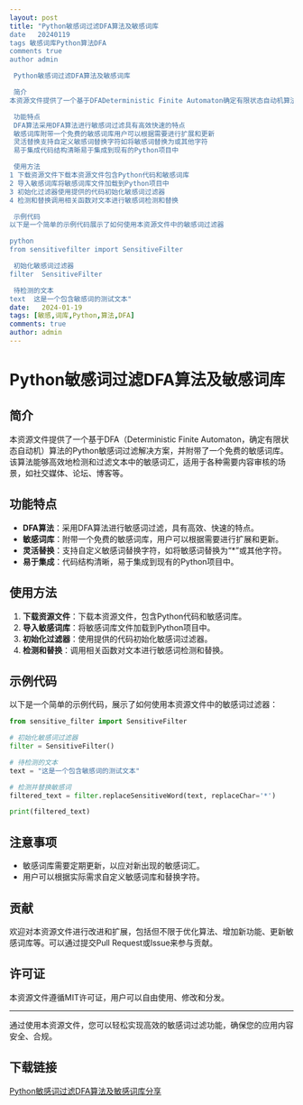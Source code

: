 ```yaml
---
layout: post
title: "Python敏感词过滤DFA算法及敏感词库
date   20240119
tags 敏感词库Python算法DFA
comments true
author admin

 Python敏感词过滤DFA算法及敏感词库

 简介
本资源文件提供了一个基于DFADeterministic Finite Automaton确定有限状态自动机算法的Python敏感词过滤解决方案并附带了一个免费的敏感词库该算法能够高效地检测和过滤文本中的敏感词汇适用于各种需要内容审核的场景如社交媒体论坛博客等

 功能特点
 DFA算法采用DFA算法进行敏感词过滤具有高效快速的特点
 敏感词库附带一个免费的敏感词库用户可以根据需要进行扩展和更新
 灵活替换支持自定义敏感词替换字符如将敏感词替换为或其他字符
 易于集成代码结构清晰易于集成到现有的Python项目中

 使用方法
1 下载资源文件下载本资源文件包含Python代码和敏感词库
2 导入敏感词库将敏感词库文件加载到Python项目中
3 初始化过滤器使用提供的代码初始化敏感词过滤器
4 检测和替换调用相关函数对文本进行敏感词检测和替换

 示例代码
以下是一个简单的示例代码展示了如何使用本资源文件中的敏感词过滤器

python
from sensitivefilter import SensitiveFilter

 初始化敏感词过滤器
filter  SensitiveFilter

 待检测的文本
text  这是一个包含敏感词的测试文本"
date:   2024-01-19
tags: [敏感,词库,Python,算法,DFA]
comments: true
author: admin
---
```

# Python敏感词过滤DFA算法及敏感词库

## 简介
本资源文件提供了一个基于DFA（Deterministic Finite Automaton，确定有限状态自动机）算法的Python敏感词过滤解决方案，并附带了一个免费的敏感词库。该算法能够高效地检测和过滤文本中的敏感词汇，适用于各种需要内容审核的场景，如社交媒体、论坛、博客等。

## 功能特点
- **DFA算法**：采用DFA算法进行敏感词过滤，具有高效、快速的特点。
- **敏感词库**：附带一个免费的敏感词库，用户可以根据需要进行扩展和更新。
- **灵活替换**：支持自定义敏感词替换字符，如将敏感词替换为“*”或其他字符。
- **易于集成**：代码结构清晰，易于集成到现有的Python项目中。

## 使用方法
1. **下载资源文件**：下载本资源文件，包含Python代码和敏感词库。
2. **导入敏感词库**：将敏感词库文件加载到Python项目中。
3. **初始化过滤器**：使用提供的代码初始化敏感词过滤器。
4. **检测和替换**：调用相关函数对文本进行敏感词检测和替换。

## 示例代码
以下是一个简单的示例代码，展示了如何使用本资源文件中的敏感词过滤器：

```python
from sensitive_filter import SensitiveFilter

# 初始化敏感词过滤器
filter = SensitiveFilter()

# 待检测的文本
text = "这是一个包含敏感词的测试文本"

# 检测并替换敏感词
filtered_text = filter.replaceSensitiveWord(text, replaceChar='*')

print(filtered_text)
```

## 注意事项
- 敏感词库需要定期更新，以应对新出现的敏感词汇。
- 用户可以根据实际需求自定义敏感词库和替换字符。

## 贡献
欢迎对本资源文件进行改进和扩展，包括但不限于优化算法、增加新功能、更新敏感词库等。可以通过提交Pull Request或Issue来参与贡献。

## 许可证
本资源文件遵循MIT许可证，用户可以自由使用、修改和分发。

---

通过使用本资源文件，您可以轻松实现高效的敏感词过滤功能，确保您的应用内容安全、合规。

## 下载链接

[Python敏感词过滤DFA算法及敏感词库分享](https://pan.quark.cn/s/0d5bb080eb02)